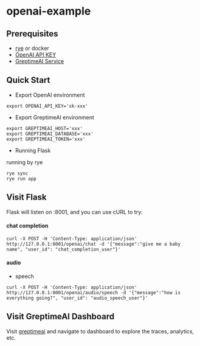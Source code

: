 # openai-example

## Prerequisites

- [rye][rye] or docker
- [OpenAI API KEY][openai]
- [GreptimeAI Service][greptimeai]

## Quick Start

- Export OpenAI environment

```shell
export OPENAI_API_KEY='sk-xxx'
```

- Export GreptimeAI environment

```shell
export GREPTIMEAI_HOST='xxx'
export GREPTIMEAI_DATABASE='xxx'
export GREPTIMEAI_TOKEN='xxx'
```

- Running Flask

running by rye
```shell
rye sync
rye run app
```

## Visit Flask

Flask will listen on :8001, and you can use cURL to try:

#### chat completion

```shell
curl -X POST -H 'Content-Type: application/json' http://127.0.0.1:8001/openai/chat -d '{"message":"give me a baby name", "user_id": "chat_completion_user"}'
```

#### audio

- speech

```shell
curl -X POST -H 'Content-Type: application/json' http://127.0.0.1:8001/openai/audio/speech -d '{"message":"how is everything going?", "user_id": "audio_speech_user"}'
```

## Visit GreptimeAI Dashboard

Visit [greptimeai][greptimeai] and navigate to dashboard to explore the traces, analytics, etc.

[rye]: https://rye-up.com/guide/installation/
[greptimeai]: https://console.greptime.cloud/ai
[openai]: https://platform.openai.com/account/api-keys
